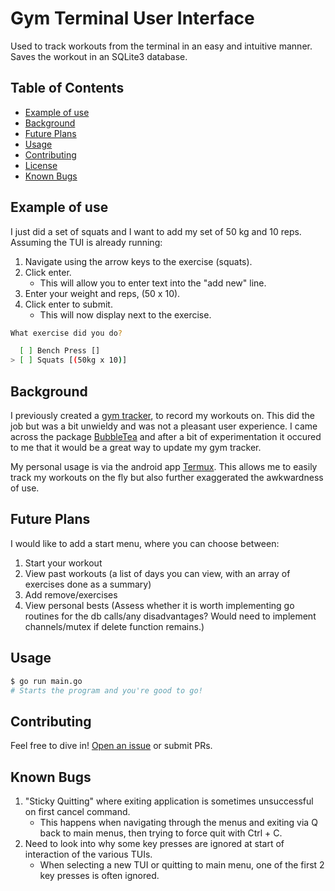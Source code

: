 # Gym Terminal User Interface

Used to track workouts from the terminal in an easy and intuitive manner.
Saves the workout in an SQLite3 database.

## Table of Contents

- [Example of use](#example-of-use)
- [Background](#background)
- [Future Plans](#future-plans)
- [Usage](#usage)
- [Contributing](#contributing)
- [License](#license)
- [Known Bugs](#known-bugs)

## Example of use
I just did a set of squats and I want to add my set of 50 kg and 10 reps.
Assuming the TUI is already running:

1) Navigate using the arrow keys to the exercise (squats).
2) Click enter.
    * This will allow you to enter text into the "add new" line.
3) Enter your weight and reps, (50 x 10).
4) Click enter to submit.
	* This will now display next to the exercise.

```sh
What exercise did you do?

  [ ] Bench Press []
> [ ] Squats [(50kg x 10)]

```


## Background
I previously created a [gym tracker](https://github.com/lylecantcode/gym), to record my workouts on.
This did the job but was a bit unwieldy and was not a pleasant user experience.
I came across the package [BubbleTea](https://github.com/charmbracelet/bubbletea) and after a bit of experimentation it occured to me that it would be a great way to update my gym tracker.

My personal usage is via the android app [Termux](https://play.google.com/store/apps/details?id=com.termux&hl=en_GB&gl=US). This allows me to easily track my workouts on the fly but also further exaggerated the awkwardness of use. 

## Future Plans
I would like to add a start menu, where you can choose between:
1) Start your workout 
2) View past workouts (a list of days you can view, with an array of exercises done as a summary)
3) Add remove/exercises
4) View personal bests
(Assess whether it is worth implementing go routines for the db calls/any disadvantages?
Would need to implement channels/mutex if delete function remains.)


## Usage

```sh
$ go run main.go
# Starts the program and you're good to go!
```


## Contributing

Feel free to dive in! [Open an issue](https://github.com/lylecantcode/gym_tui/issues/new) or submit PRs.

## Known Bugs
1) "Sticky Quitting" where exiting application is sometimes unsuccessful on first cancel command.
    * This happens when navigating through the menus and exiting via Q back to main menus, then trying to force quit with Ctrl + C.
2) Need to look into why some key presses are ignored at start of interaction of the various TUIs.
    * When selecting a new TUI or quitting to main menu, one of the first 2 key presses is often ignored.
